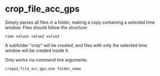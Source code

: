 # crop_file_acc_gps
Simply parses all files in a folder, making a copy containing a selected time window.
Files should follow the structure:

`time value1 value2 value3`

A subfolder "crop" will be created, and files with only the selected time window will be created inside it.

Only works via command line arguments.

`croppa_file_acc_gps.exe folder_name`
